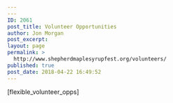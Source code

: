 ```yaml
---
---
ID: 2061
post_title: Volunteer Opportunities
author: Jon Morgan
post_excerpt:
layout: page
permalink: >
  http://www.shepherdmaplesyrupfest.org/volunteers/
published: true
post_date: 2018-04-22 16:49:52
---
```

[flexible_volunteer_opps]